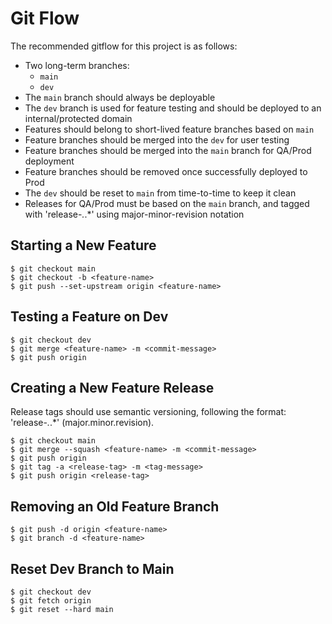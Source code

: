 # Git Flow

The recommended gitflow for this project is as follows:

* Two long-term branches:
  * `main`
  * `dev`
* The `main` branch should always be deployable
* The `dev` branch is used for feature testing and should be deployed to an internal/protected domain
* Features should belong to short-lived feature branches based on `main`
* Feature branches should be merged into the `dev` for user testing
* Feature branches should be merged into the `main` branch for QA/Prod deployment
* Feature branches should be removed once successfully deployed to Prod
* The `dev` should be reset to `main` from time-to-time to keep it clean
* Releases for QA/Prod must be based on the `main` branch, and tagged with 'release-*.*.*' using major-minor-revision notation

## Starting a New Feature

```ssh
$ git checkout main
$ git checkout -b <feature-name>
$ git push --set-upstream origin <feature-name>
```

## Testing a Feature on Dev

```ssh
$ git checkout dev
$ git merge <feature-name> -m <commit-message>
$ git push origin
```

## Creating a New Feature Release

Release tags should use semantic versioning, following the format: 'release-*.*.*' (major.minor.revision).

```ssh
$ git checkout main
$ git merge --squash <feature-name> -m <commit-message>
$ git push origin
$ git tag -a <release-tag> -m <tag-message>
$ git push origin <release-tag>
```

## Removing an Old Feature Branch

```ssh
$ git push -d origin <feature-name>
$ git branch -d <feature-name>
```

## Reset Dev Branch to Main

```ssh
$ git checkout dev
$ git fetch origin
$ git reset --hard main
```
